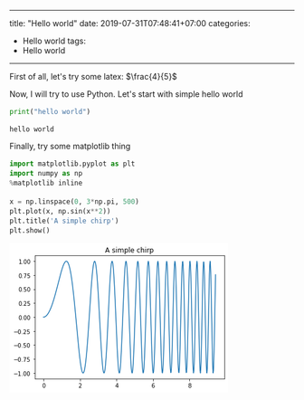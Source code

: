 
---
title: "Hello world"
date: 2019-07-31T07:48:41+07:00
categories:
- Hello world
tags:
- Hello world
---


First of all, let's try some latex: $\frac{4}{5}$

Now, I will try to use Python.
Let's start with simple hello world


```python
print("hello world")
```

    hello world


Finally, try some matplotlib thing


```python
import matplotlib.pyplot as plt
import numpy as np
%matplotlib inline

x = np.linspace(0, 3*np.pi, 500)
plt.plot(x, np.sin(x**2))
plt.title('A simple chirp')
plt.show()

```


![png](test_files/test_4_0.png)



```python

```
